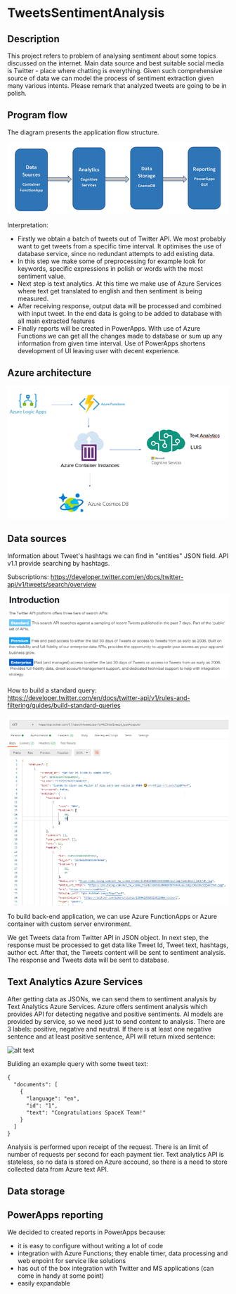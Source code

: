 # TweetsSentimentAnalysis

## Description

This project refers to problem of analysing sentiment about some topics discussed on the internet. Main data source and best suitable social media is Twitter - place where chatting is everything. Given such comprehensive source of data we can model the process of sentiment extraction given many various intents. Please remark that analyzed tweets are going to be in polish.

## Program flow

The diagram presents the application flow structure.

![](documentation/resources/block_schema.png)

Interpretation:

- Firstly we obtain a batch of tweets out of Twitter API. We most probably want to get tweets from a specific time interval. It optimises the use of database service, since no redundant attempts to add existing data.
- In this step we make some of preprocessing for example look for keywords, specific expressions in polish or words with the most sentiment value.
- Next step is text analytics. At this time we make use of Azure Services where text get translated to english and then sentiment is being measured.
- After receiving response, output data will be processed and combined with input tweet. In the end data is going to be added to database with all main extracted features
- Finally reports will be created in PowerApps. With use of Azure Functions we can get all the changes made to database or sum up any information from given time interval. Use of PowerApps shortens development of UI leaving user with decent experience.

## Azure architecture

![](documentation/resources/schemat_blokowy_architektury.png)

## Data sources

Information about Tweet's hashtags we can find in "entities" JSON field.
API v1.1 provide searching by hashtags.

Subscriptions: https://developer.twitter.com/en/docs/twitter-api/v1/tweets/search/overview

![](documentation/resources/subscriptions.png)

How to build a standard query: https://developer.twitter.com/en/docs/twitter-api/v1/rules-and-filtering/guides/build-standard-queries

![](documentation/resources/hashtag_search.png)

To build back-end application, we can use Azure FunctionApps or Azure container with custom server environment.

We get Tweets data from Twitter API in JSON object. In next step, the response must be processed to get data like Tweet Id, Tweet text, hashtags, author ect.
After that, the Tweets content will be sent to sentiment analysis. The response and Tweets data will be sent to database.


## Text Analytics Azure Services
After getting data as JSONs, we can send them to sentiment analysis by Text Analytics Azure Services.
Azure offers sentiment analysis  which provides API for detecting negative and positive sentiments. 
AI models are provided by service, so we need just to send content to analysis. There are 3 labels: positive, negative and neutral. 
If there is at least one negative sentence and at least positive sentence, API will return mixed sentence: 

![alt text](https://github.com/kielczykowski/TweetsSentimentAnalysis/blob/twitter/docs/documentation/resources/sentence_analysis.png)

Buliding an example query with some tweet text: 
```
{
  "documents": [
    {
      "language": "en",
      "id": "1",
      "text": "Congratulations SpaceX Team!"
    }
  ]
}
```
Analysis is performed upon receipt of the request. There is an limit of number of requests per second for each payment tier. Text analytics API is stateless, so no data is stored on Azure accound, so there is a need to store collected data from Azure text API.
## Data storage

## PowerApps reporting

We decided to created reports in PowerApps because:

- it is easy to configure without writing a lot of code
- integration with Azure Functions; they enable timer, data processing and web enpoint for service like solutions
- has out of the box integration with Twitter and MS applications (can come in handy at some point)
- easily expandable
